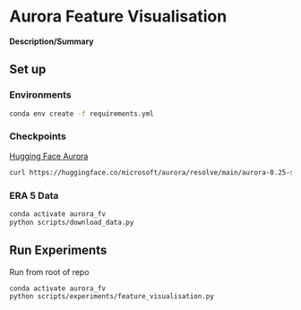 # Aurora Feature Visualisation

**Description/Summary**

## Set up

### Environments
```bash
conda env create -f requirements.yml
```

### Checkpoints
[Hugging Face Aurora](https://huggingface.co/microsoft/aurora)

```bash
curl https://huggingface.co/microsoft/aurora/resolve/main/aurora-0.25-small-pretrained.ckpt -o aurora-0.25-small-pretrained.ckpt
```

### ERA 5 Data 
```bash
conda activate aurora_fv
python scripts/download_data.py
```

## Run Experiments
Run from root of repo

```bash
conda activate aurora_fv
python scripts/experiments/feature_visualisation.py
```
